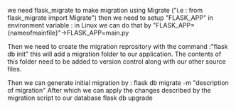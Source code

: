 
we need flask_migrate to make migration using Migrate ("i.e : from flask_migrate import Migrate")
then we need to setup "FLASK_APP" in environment variable : in Linux we can do that by 
"FLASK_APP={nameofmainfile}"->FLASK_APP=main.py

Then we need to create the migration reprository with the command :"flask db init"
this will add a migration folder to our application. The contents of this folder need to be added to version control along with our other source files.

Then we can generate initial migration by :
flask db migrate -m "description of migration"
After which we can apply the changes described by the migration script to our database
flask db upgrade

